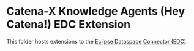 # Catena-X Knowledge Agents (Hey Catena!) EDC Extension

This folder hosts extensions to the [Eclipse Dataspace Connector (EDC)](https://projects.eclipse.org/projects/technology.dataspaceconnector).

